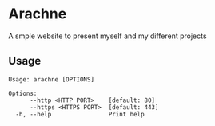 # Arachne

A smple website to present myself and my different projects

## Usage

```
Usage: arachne [OPTIONS]

Options:
      --http <HTTP PORT>    [default: 80]
      --https <HTTPS PORT>  [default: 443]
  -h, --help                Print help
```
